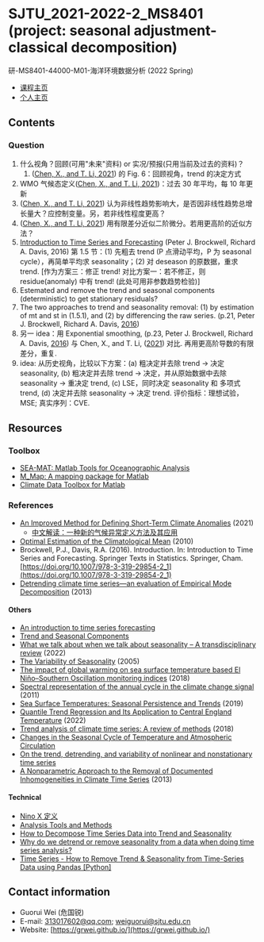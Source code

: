 # SJTU_2021-2022-2_MS8401 (project: seasonal adjustment-classical decomposition)

研-MS8401-44000-M01-海洋环境数据分析 (2022 Spring)

- [课程主页](https://grwei.github.io/SJTU_2021-2022-2_MS8401/)  
- [个人主页](https://grwei.github.io/)

## Contents

### Question

1. 什么视角？回顾(可用"未来"资料) or 实况/预报(只用当前及过去的资料)？
   1. ([Chen, X., and T. Li, 2021](http://jmr.cmsjournal.net/en/article/doi/10.1007/s13351-021-1139-2)) 的 Fig. 6：回顾视角，trend 的决定方式
2. WMO 气候态定义([Chen, X., and T. Li, 2021](http://jmr.cmsjournal.net/en/article/doi/10.1007/s13351-021-1139-2))：过去 30 年平均，每 10 年更新
3. ([Chen, X., and T. Li, 2021](http://jmr.cmsjournal.net/en/article/doi/10.1007/s13351-021-1139-2)) 认为非线性趋势影响大，是否因非线性趋势总增长量大？应控制变量。另，若非线性程度更高？
4. ([Chen, X., and T. Li, 2021](http://jmr.cmsjournal.net/en/article/doi/10.1007/s13351-021-1139-2)) 用有限差分近似二阶微分。若用更高阶的近似方法？
5. [Introduction to Time Series and Forecasting](https://doi.org/10.1007/978-3-319-29854-2) (Peter J. Brockwell, Richard A. Davis, 2016) 第 1.5 节：(1) 先粗去 trend (P 点滑动平均，P 为 seasonal cycle），再简单平均求 seasonality；(2) 对 deseason 的原数据，重求 trend. [作为方案三：修正 trend! 对比方案一：若不修正，则 residue(anomaly) 中有 trend! (此处可用非参数趋势检验)]
6. Estemated and remove the trend and seasonal components (deterministic) to get stationary residuals?
7. The two approaches to trend and seasonality removal: (1) by estimation of mt and st in (1.5.1), and (2) by differencing the raw series. (p.21, Peter J. Brockwell, Richard A. Davis, [2016](https://doi.org/10.1007/978-3-319-29854-2))
8. 另一 idea：用 Exponential smoothing, (p.23, Peter J. Brockwell, Richard A. Davis, [2016](https://doi.org/10.1007/978-3-319-29854-2)) 与 Chen, X., and T. Li, ([2021](http://jmr.cmsjournal.net/en/article/doi/10.1007/s13351-021-1139-2)) 对比. 再用更高阶导数的有限差分，重复.
9. idea: 从历史视角，比较以下方案：(a) 粗决定并去除 trend -> 决定 seasonality, (b) 粗决定并去除 trend -> 决定，并从原始数据中去除 seasonality -> 重决定 trend, (c) LSE，同时决定 seasonality 和 多项式 trend, (d) 决定并去除 seasonality -> 决定 trend. 评价指标：理想试验，MSE; 真实序列：CVE.

## Resources

### Toolbox

- [SEA-MAT: Matlab Tools for Oceanographic Analysis](https://sea-mat.github.io/sea-mat/)
- [M_Map: A mapping package for Matlab](https://www.eoas.ubc.ca/~rich/map.html)
- [Climate Data Toolbox for Matlab](https://github.com/chadagreene/CDT)

### References

- [An Improved Method for Defining Short-Term Climate Anomalies](http://jmr.cmsjournal.net/en/article/doi/10.1007/s13351-021-1139-2) (2021)
  - [中文解读：一种新的气候异常定义方法及其应用](https://mp.weixin.qq.com/s/s5-IaYUFE5S5JdOQ75unYg)
- [Optimal Estimation of the Climatological Mean](https://doi.org/10.1175/2009JCLI2944.1) (2010)
- Brockwell, P.J., Davis, R.A. (2016). Introduction. In: Introduction to Time Series and Forecasting. Springer Texts in Statistics. Springer, Cham. [https://doi.org/10.1007/978-3-319-29854-2_1](https://doi.org/10.1007/978-3-319-29854-2_1)
- [Detrending climate time series—an evaluation of Empirical Mode Decomposition](https://blogs.ubc.ca/colinmahony/2013/12/14/detrending/#:~:text=Effect%20of%20detrending%20on%20climate-year%20classification%20Detrending%20reduces,of%20BEC%20variants%20in%20a%20climate%20year%20classification.) (2013)

#### Others

- [An introduction to time series forecasting](https://www.infoworld.com/article/3622246/an-introduction-to-time-series-forecasting.html)
- [Trend and Seasonal Components](https://webspace.maths.qmul.ac.uk/b.bogacka/TimeSeries/TS_Chapter2_1.pdf)
- [What we talk about when we talk about seasonality – A transdisciplinary review](https://doi.org/10.1016/j.earscirev.2021.103843) (2022)
- [The Variability of Seasonality](https://doi.org/10.1175/JCLI-3256.1) (2005)
- [The impact of global warming on sea surface temperature based El Niño–Southern Oscillation monitoring indices](https://doi.org/10.1002/joc.5864) (2018)
- [Spectral representation of the annual cycle in the climate change signal](https://doi.org/10.5194/hess-15-2777-2011) (2011)
- [Sea Surface Temperatures: Seasonal Persistence and Trends](https://doi.org/10.1175/JTECH-D-19-0090.1) (2019)
- [Quantile Trend Regression and Its Application to Central England Temperature](https://doi.org/10.3390/math10030413) (2022)
- [Trend analysis of climate time series: A review of methods](https://doi.org/10.1016/j.earscirev.2018.12.005) (2018)
- [Changes in the Seasonal Cycle of Temperature and Atmospheric Circulation](https://doi.org/10.1175/JCLI-D-11-00470.1)
- [On the trend, detrending, and variability of nonlinear and nonstationary time series](https://doi.org/10.1073/pnas.0701020104)
- [A Nonparametric Approach to the Removal of Documented Inhomogeneities in Climate Time Series](https://doi.org/10.1175/JAMC-D-12-0166.1) (2013)

#### Technical

- [Nino X 定义](https://climatedataguide.ucar.edu/climate-data/nino-sst-indices-nino-12-3-34-4-oni-and-tni)
- [Analysis Tools and Methods](https://climatedataguide.ucar.edu/climate-data-tools-and-analysis/statistical-diagnostic-methods-overview)
- [How to Decompose Time Series Data into Trend and Seasonality](https://machinelearningmastery.com/decompose-time-series-data-trend-seasonality/)
- [Why do we detrend or remove seasonality from a data when doing time series analysis?](https://stats.stackexchange.com/questions/395830/why-do-we-detrend-or-remove-seasonality-from-a-data-when-doing-time-series-analy)
- [Time Series - How to Remove Trend & Seasonality from Time-Series Data using Pandas [Python]](https://coderzcolumn.com/tutorials/data-science/how-to-remove-trend-and-seasonality-from-time-series-data-using-python-pandas)

## Contact information

- Guorui Wei (危国锐)
- E-mail: 313017602@qq.com; weiguorui@sjtu.edu.cn
- Website: [https://grwei.github.io/](https://grwei.github.io/)
